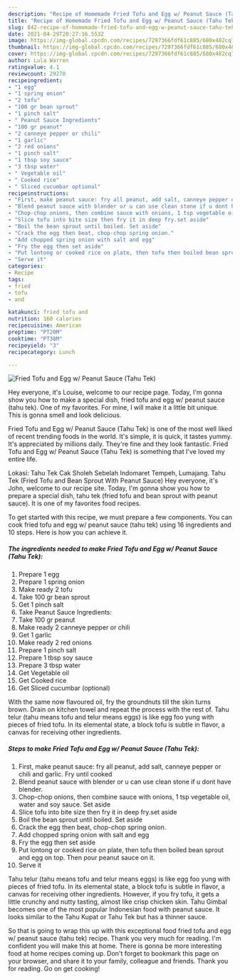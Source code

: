 ```yaml
---
description: "Recipe of Homemade Fried Tofu and Egg w/ Peanut Sauce (Tahu Tek)"
title: "Recipe of Homemade Fried Tofu and Egg w/ Peanut Sauce (Tahu Tek)"
slug: 842-recipe-of-homemade-fried-tofu-and-egg-w-peanut-sauce-tahu-tek
date: 2021-04-29T20:27:16.553Z
image: https://img-global.cpcdn.com/recipes/7297366fdf61c885/680x482cq70/fried-tofu-and-egg-w-peanut-sauce-tahu-tek-recipe-main-photo.jpg
thumbnail: https://img-global.cpcdn.com/recipes/7297366fdf61c885/680x482cq70/fried-tofu-and-egg-w-peanut-sauce-tahu-tek-recipe-main-photo.jpg
cover: https://img-global.cpcdn.com/recipes/7297366fdf61c885/680x482cq70/fried-tofu-and-egg-w-peanut-sauce-tahu-tek-recipe-main-photo.jpg
author: Lula Warren
ratingvalue: 4.1
reviewcount: 29270
recipeingredient:
- "1 egg"
- "1 spring onion"
- "2 tofu"
- "100 gr bean sprout"
- "1 pinch salt"
- " Peanut Sauce Ingredients"
- "100 gr peanut"
- "2 canneye pepper or chili"
- "1 garlic"
- "2 red onions"
- "1 pinch salt"
- "1 tbsp soy sauce"
- "3 tbsp water"
- " Vegetable oil"
- " Cooked rice"
- " Sliced cucumbar optional"
recipeinstructions:
- "First, make peanut sauce: fry all peanut, add salt, canneye pepper or chili and garlic. Fry until cooked"
- "Blend peanut sauce with blender or u can use clean stone if u dont have blender."
- "Chop-chop onions, then combine sauce with onions, 1 tsp vegetable oil, water and soy sauce. Set aside"
- "Slice tofu into bite size then fry it in deep fry.set aside"
- "Boil the bean sprout until boiled. Set aside"
- "Crack the egg then beat, chop-chop spring onion."
- "Add chopped spring onion with salt and egg"
- "Fry the egg then set aside"
- "Put lontong or cooked rice on plate, then tofu then boiled bean sprout and egg on top. Then pour peanut sauce on it."
- "Serve it"
categories:
- Recipe
tags:
- fried
- tofu
- and

katakunci: fried tofu and 
nutrition: 160 calories
recipecuisine: American
preptime: "PT20M"
cooktime: "PT38M"
recipeyield: "3"
recipecategory: Lunch

---
```



![Fried Tofu and Egg w/ Peanut Sauce (Tahu Tek)](https://img-global.cpcdn.com/recipes/7297366fdf61c885/680x482cq70/fried-tofu-and-egg-w-peanut-sauce-tahu-tek-recipe-main-photo.jpg)

Hey everyone, it's Louise, welcome to our recipe page. Today, I'm gonna show you how to make a special dish, fried tofu and egg w/ peanut sauce (tahu tek). One of my favorites. For mine, I will make it a little bit unique. This is gonna smell and look delicious.

Fried Tofu and Egg w/ Peanut Sauce (Tahu Tek) is one of the most well liked of recent trending foods in the world. It's simple, it is quick, it tastes yummy. It's appreciated by millions daily. They're fine and they look fantastic. Fried Tofu and Egg w/ Peanut Sauce (Tahu Tek) is something that I've loved my entire life.

Lokasi: Tahu Tek Cak Sholeh Sebelah Indomaret Tempeh, Lumajang. Tahu Tek (Fried Tofu and Bean Sprout With Peanut Sauce) Hey everyone, it&#39;s John, welcome to our recipe site. Today, I&#39;m gonna show you how to prepare a special dish, tahu tek (fried tofu and bean sprout with peanut sauce). It is one of my favorites food recipes.


To get started with this recipe, we must prepare a few components. You can cook fried tofu and egg w/ peanut sauce (tahu tek) using 16 ingredients and 10 steps. Here is how you can achieve it.

<!--inarticleads1-->

##### The ingredients needed to make Fried Tofu and Egg w/ Peanut Sauce (Tahu Tek):

1. Prepare 1 egg
1. Prepare 1 spring onion
1. Make ready 2 tofu
1. Take 100 gr bean sprout
1. Get 1 pinch salt
1. Take  Peanut Sauce Ingredients:
1. Take 100 gr peanut
1. Make ready 2 canneye pepper or chili
1. Get 1 garlic
1. Make ready 2 red onions
1. Prepare 1 pinch salt
1. Prepare 1 tbsp soy sauce
1. Prepare 3 tbsp water
1. Get  Vegetable oil
1. Get  Cooked rice
1. Get  Sliced cucumbar (optional)


With the same now flavoured oil, fry the groundnuts till the skin turns brown. Drain on kitchen towel and repeat the process with the rest of. Tahu telur (tahu means tofu and telur means eggs) is like egg foo yung with pieces of fried tofu. In its elemental state, a block tofu is subtle in flavor, a canvas for receiving other ingredients. 

<!--inarticleads2-->

##### Steps to make Fried Tofu and Egg w/ Peanut Sauce (Tahu Tek):

1. First, make peanut sauce: fry all peanut, add salt, canneye pepper or chili and garlic. Fry until cooked
1. Blend peanut sauce with blender or u can use clean stone if u dont have blender.
1. Chop-chop onions, then combine sauce with onions, 1 tsp vegetable oil, water and soy sauce. Set aside
1. Slice tofu into bite size then fry it in deep fry.set aside
1. Boil the bean sprout until boiled. Set aside
1. Crack the egg then beat, chop-chop spring onion.
1. Add chopped spring onion with salt and egg
1. Fry the egg then set aside
1. Put lontong or cooked rice on plate, then tofu then boiled bean sprout and egg on top. Then pour peanut sauce on it.
1. Serve it


Tahu telur (tahu means tofu and telur means eggs) is like egg foo yung with pieces of fried tofu. In its elemental state, a block tofu is subtle in flavor, a canvas for receiving other ingredients. However, if you fry tofu, it gets a little crunchy and nutty tasting, almost like crisp chicken skin. Tahu Gimbal becomes one of the most popular Indonesian food with peanut sauce. It looks similar to the Tahu Kupat or Tahu Tek but has a thinner sauce. 

So that is going to wrap this up with this exceptional food fried tofu and egg w/ peanut sauce (tahu tek) recipe. Thank you very much for reading. I'm confident you will make this at home. There is gonna be more interesting food at home recipes coming up. Don't forget to bookmark this page on your browser, and share it to your family, colleague and friends. Thank you for reading. Go on get cooking!
